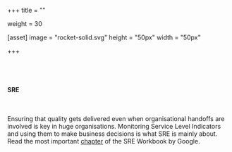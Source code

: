 +++
title = ""

weight = 30

[asset]
  image = "rocket-solid.svg"
  height = "50px"
  width = "50px"

+++
<br><br><br><br>
<h4>SRE</h4>
<br>
<p>Ensuring that quality gets delivered even when organisational handoffs are involved is key in huge organisations. Monitoring Service Level Indicators and using them to make business decisions is what SRE is mainly about. Read the most important <a href ="https://landing.google.com/sre/workbook/chapters/implementing-slos/">chapter</a> of the SRE Workbook by Google.</p>